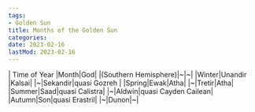 ```yaml
---
tags:
- Golden Sun
title: Months of the Golden Sun
categories:
date: 2023-02-16
lastMod: 2023-02-16
---
```

| Time of Year |Month|God|
|(Southern Hemisphere)|~|~|
|Winter|Unandir |Kalsai|
|~|Sekandir|quasi Gozreh |
|Spring|Ewak|Atha|
|~|Tretir|Atha|
|Summer|Saad|quasi Calistra|
|~|Aldwin|quasi Cayden Cailean|
|Autumn|Son|quasi Erastril|
|~|Dunon|~|
